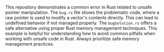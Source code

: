 This repository demonstrates a common error in Rust related to unsafe pointer manipulation. The `bug.rs` file shows the problematic code, where a raw pointer is used to modify a vector's contents directly. This can lead to undefined behavior if not managed properly. The `bugSolution.rs` offers a safe alternative using proper Rust memory management techniques. This example is helpful for understanding how to avoid common pitfalls when working with unsafe code in Rust.  Always prioritize safe memory management practices.